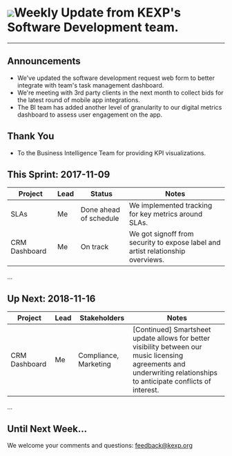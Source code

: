 # <img src="https://drive.google.com/file/d/1dLRZ5054eSDgKTOt7RfDqUETCCATBmM5/view?usp=sharing"></img>Weekly Update from KEXP's Software Development team. 
---

## Announcements
- We've updated the software development request web form to better integrate with team's task management dashboard.  
- We're meeting with 3rd party clients in the next month to collect bids for the latest round of mobile app integrations.
- The BI team has added another level of granularity to our digital metrics dashboard to assess user engagement on the app.

## Thank You
- To the Business Intelligence Team for providing KPI visualizations.

## This Sprint: 2017-11-09

Project         | Lead | Status                     | Notes
----------------|------|----------------------------|---------------------------------------------------------------
SLAs            | Me   | Done ahead of schedule     | We implemented tracking for key metrics around SLAs.
CRM Dashboard   | Me   | On track                   | We got signoff from security to expose label and artist relationship overviews.
...

## Up Next: 2018-11-16
Project            | Lead | Stakeholders               | Notes
-------------------|------|----------------------------|--------------------------------------------------------------------------------------
CRM Dashboard      | Me   | Compliance, Marketing      | [Continued] Smartsheet update allows for better visibility between our music licensing agreements and underwriting relationships to anticipate conflicts of interest. 
...

## Until Next Week...
We welcome your comments and questions: [feedback@kexp.org](http://amandaclaireoconnor.com/)
